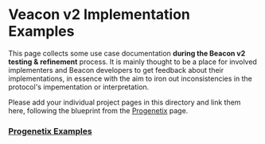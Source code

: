 # Veacon v2 Implementation Examples

This page collects some use case documentation **during the Beacon v2 testing & refinement** process.
It is mainly thought to be a place for involved implementers and Beacon developers to get feedback
about their implementations, in essence with the aim to iron out inconsistencies in the protocol's
impementation or interpretation.

Please add your individual project pages in this directory and link them here, following the
blueprint from the [Progenetix](progenetix-examples.md) page.

### [Progenetix Examples](progenetix-examples.md)
